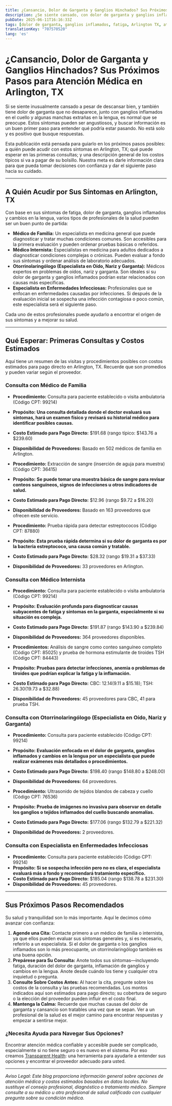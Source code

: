 ```yaml
---
title: ¿Cansancio, Dolor de Garganta y Ganglios Hinchados? Sus Próximos Pasos para Atención Médica en Arlington, TX  
description: ¿Se siente cansado, con dolor de garganta y ganglios inflamados? Descubra a quién acudir y qué costos esperar para la atención en Arlington, TX.  
pubDate: 2025-06-11T16:16:33Z
tags: [dolor de garganta, ganglios inflamados, fatiga, Arlington TX, atención médica, visita al doctor, costos]
translationKey: "707570520"
lang: 'es'
---
```


# ¿Cansancio, Dolor de Garganta y Ganglios Hinchados? Sus Próximos Pasos para Atención Médica en Arlington, TX

Si se siente inusualmente cansado a pesar de descansar bien, y también tiene dolor de garganta que no desaparece, junto con ganglios inflamados en el cuello y algunas manchas extrañas en la lengua, es normal que se preocupe. Estos síntomas pueden ser angustiosos, y buscar información es un buen primer paso para entender qué podría estar pasando. No está solo y es positivo que busque respuestas.

Esta publicación está pensada para guiarlo en los próximos pasos posibles: a quién puede acudir con estos síntomas en Arlington, TX; qué puede esperar en las primeras consultas; y una descripción general de los costos típicos si va a pagar de su bolsillo. Nuestra meta es darle información clara para que pueda tomar decisiones con confianza y dar el siguiente paso hacia su cuidado.

---

## A Quién Acudir por Sus Síntomas en Arlington, TX

Con base en sus síntomas de fatiga, dolor de garganta, ganglios inflamados y cambios en la lengua, varios tipos de profesionales de la salud pueden ser un buen punto de partida:

- **Médico de Familia:** Un especialista en medicina general que puede diagnosticar y tratar muchas condiciones comunes. Son accesibles para la primera evaluación y pueden ordenar pruebas básicas o referidos.
- **Médico Internista:** Especialistas en medicina para adultos dedicados a diagnosticar condiciones complejas o crónicas. Pueden evaluar a fondo sus síntomas y ordenar análisis de laboratorio adecuados.
- **Otorrinolaringólogo (Especialista en Oído, Nariz y Garganta):** Médicos expertos en problemas de oídos, nariz y garganta. Son ideales si su dolor de garganta y ganglios inflamados podrían estar relacionados con causas más específicas.
- **Especialista en Enfermedades Infecciosas:** Profesionales que se enfocan en enfermedades causadas por infecciones. Si después de la evaluación inicial se sospecha una infección contagiosa o poco común, este especialista será el siguiente paso.

Cada uno de estos profesionales puede ayudarlo a encontrar el origen de sus síntomas y a mejorar su salud.

---

## Qué Esperar: Primeras Consultas y Costos Estimados

Aquí tiene un resumen de las visitas y procedimientos posibles con costos estimados para pago directo en Arlington, TX. Recuerde que son promedios y pueden variar según el proveedor.

### Consulta con Médico de Familia

- **Procedimiento:** Consulta para paciente establecido o visita ambulatoria (Código CPT: 99214)  
- **Propósito:** **Una consulta detallada donde el doctor evaluará sus síntomas, hará un examen físico y revisará su historial médico para identificar posibles causas.**  
- **Costo Estimado para Pago Directo:** $191.68 (rango típico: $143.76 a $239.60)  
- **Disponibilidad de Proveedores:** Basado en 502 médicos de familia en Arlington.

- **Procedimiento:** Extracción de sangre (inserción de aguja para muestra) (Código CPT: 36415)  
- **Propósito:** **Se puede tomar una muestra básica de sangre para revisar conteos sanguíneos, signos de infecciones u otros indicadores de salud.**  
- **Costo Estimado para Pago Directo:** $12.96 (rango $9.72 a $16.20)  
- **Disponibilidad de Proveedores:** Basado en 163 proveedores que ofrecen este servicio.

- **Procedimiento:** Prueba rápida para detectar estreptococos (Código CPT: 87880)  
- **Propósito:** **Esta prueba rápida determina si su dolor de garganta es por la bacteria estreptococo, una causa común y tratable.**  
- **Costo Estimado para Pago Directo:** $28.32 (rango $19.31 a $37.33)  
- **Disponibilidad de Proveedores:** 33 proveedores en Arlington.

### Consulta con Médico Internista

- **Procedimiento:** Consulta para paciente establecido o visita ambulatoria (Código CPT: 99214)  
- **Propósito:** **Evaluación profunda para diagnosticar causas subyacentes de fatiga y síntomas en la garganta, especialmente si su situación es compleja.**  
- **Costo Estimado para Pago Directo:** $191.87 (rango $143.90 a $239.84)  
- **Disponibilidad de Proveedores:** 364 proveedores disponibles.

- **Procedimientos:** Análisis de sangre como conteo sanguíneo completo (Código CPT: 85025) y prueba de hormona estimulante de tiroides TSH (Código CPT: 84443)  
- **Propósito:** **Pruebas para detectar infecciones, anemia o problemas de tiroides que podrían explicar la fatiga y la inflamación.**  
- **Costo Estimado para Pago Directo:** CBC: $12.14 ($9.11 a $15.18); TSH: $26.30 ($19.73 a $32.88)  
- **Disponibilidad de Proveedores:** 45 proveedores para CBC, 41 para prueba TSH.

### Consulta con Otorrinolaringólogo (Especialista en Oído, Nariz y Garganta)

- **Procedimiento:** Consulta para paciente establecido (Código CPT: 99214)  
- **Propósito:** **Evaluación enfocada en el dolor de garganta, ganglios inflamados y cambios en la lengua por un especialista que puede realizar exámenes más detallados o procedimientos.**  
- **Costo Estimado para Pago Directo:** $198.40 (rango $148.80 a $248.00)  
- **Disponibilidad de Proveedores:** 64 proveedores.

- **Procedimiento:** Ultrasonido de tejidos blandos de cabeza y cuello (Código CPT: 76536)  
- **Propósito:** **Prueba de imágenes no invasiva para observar en detalle los ganglios o tejidos inflamados del cuello buscando anomalías.**  
- **Costo Estimado para Pago Directo:** $177.06 (rango $132.79 a $221.32)  
- **Disponibilidad de Proveedores:** 2 proveedores.

### Consulta con Especialista en Enfermedades Infecciosas

- **Procedimiento:** Consulta para paciente establecido (Código CPT: 99214)  
- **Propósito:** **Si se sospecha infección pero no es clara, el especialista evaluará más a fondo y recomendará tratamiento específico.**  
- **Costo Estimado para Pago Directo:** $185.04 (rango $138.78 a $231.30)  
- **Disponibilidad de Proveedores:** 45 proveedores.

---

## Sus Próximos Pasos Recomendados

Su salud y tranquilidad son lo más importante. Aquí le decimos cómo avanzar con confianza:

1. **Agende una Cita:** Contacte primero a un médico de familia o internista, ya que ellos pueden evaluar sus síntomas generales y, si es necesario, referirlo a un especialista. Si el dolor de garganta o los ganglios inflamados son lo más preocupante, un otorrinolaringólogo también es una buena opción.
2. **Prepárese para Su Consulta:** Anote todos sus síntomas—incluyendo fatiga, duración del dolor de garganta, inflamación de ganglios y cambios en la lengua. Anote desde cuándo los tiene y cualquier otra inquietud o pregunta.
3. **Consulte Sobre Costos Antes:** Al hacer la cita, pregunte sobre los costos de la consulta y las pruebas recomendadas. Los montos indicados aquí son estimados para pago directo; su cobertura de seguro o la elección del proveedor pueden influir en el costo final.
4. **Mantenga la Calma:** Recuerde que muchas causas del dolor de garganta y cansancio son tratables una vez que se sepan. Ver a un profesional de la salud es el mejor camino para encontrar respuestas y empezar a sentirse mejor.

### ¿Necesita Ayuda para Navegar Sus Opciones?

Encontrar atención médica confiable y accesible puede ser complicado, especialmente si no tiene seguro o es nuevo en el sistema. Por eso creamos [Transparent Health](https://transparenthealth.ai): una herramienta para ayudarle a entender sus opciones y encontrar el proveedor adecuado para usted.

---

*Aviso Legal: Este blog proporciona información general sobre opciones de atención médica y costos estimados basados en datos locales. No sustituye el consejo profesional, diagnóstico o tratamiento médico. Siempre consulte a su médico u otro profesional de salud calificado con cualquier pregunta sobre su condición médica.*